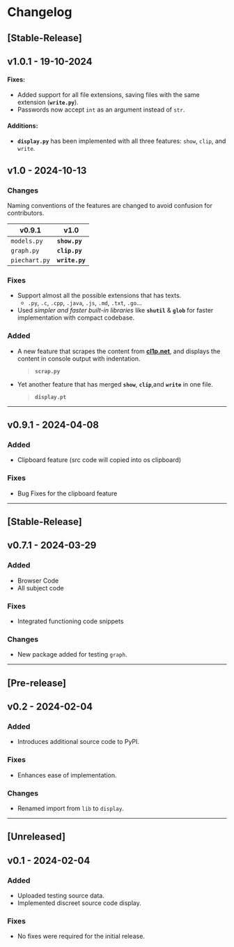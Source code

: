 # Changelog
## [Stable-Release]

## v1.0.1 - 19-10-2024

#### Fixes:
- Added support for all file extensions, saving files with the same extension (**`write.py`**).
- Passwords now accept `int` as an argument instead of `str`.

#### Additions:
- **`display.py`** has been implemented with all three features: `show`, `clip`, and `write`.

## v1.0 - 2024-10-13

### Changes
Naming conventions of the features are changed to avoid confusion for contributors.

| v0.9.1        | v1.0           |
|---------------|----------------|
| `models.py`   | **`show.py`**  |
| `graph.py`    | **`clip.py`**  |
| `piechart.py` | **`write.py`** |


### Fixes
- Support almost all the possible extensions that has texts. 
  - `.py`, `.c`, `.cpp`, `.java`, `.js`, `.md`, `.txt`, `.go`...
- Used *simpler and faster built-in libraries* like **`shutil`** & **`glob`** for faster implementation with compact codebase.

### Added
- A new feature that scrapes the content from [**cl1p.net**](https://cl1p.net), and displays the content in console output with indentation.
    > **`scrap.py`**
- Yet another feature that has merged **`show`**, **`clip`**,and **`write`** in one file.
    > **`display.pt`** 

---

## v0.9.1 - 2024-04-08
### Added
- Clipboard feature (src code will copied into os clipboard)
### Fixes
- Bug Fixes for the clipboard feature

---

## [Stable-Release]
## v0.7.1 - 2024-03-29
### Added
- Browser Code
- All subject code

### Fixes
- Integrated functioning code snippets

### Changes
- New package added for testing `graph`.

---

## [Pre-release]
## v0.2 - 2024-02-04
### Added
- Introduces additional source code to PyPI.

### Fixes
- Enhances ease of implementation.

### Changes
- Renamed import from `lib` to `display`.

---

## [Unreleased]

## v0.1 - 2024-02-04
### Added
- Uploaded testing source data.
- Implemented discreet source code display.

### Fixes
- No fixes were required for the initial release.